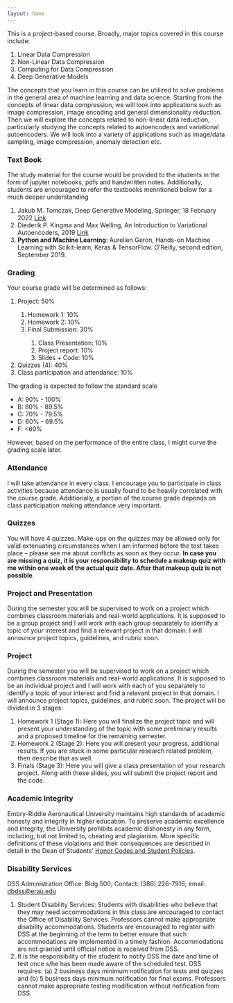 ```yaml
---
layout: home
---
```

This is a project-based course. Broadly, major topics covered in this course include:
<ol>
<li>Linear Data Compression</li>
<li>Non-Linear Data Compression</li>
<li>Computing for Data Compression</li>
<li>Deep Generative Models</li>
</ol>

The concepts that you learn in this course can be utilized to solve problems in the general area of machine learning and data science. Starting from the concepts of linear data compression, we will look into applications such as image compression, image encoding and general dimensionality reduction. Then we will explore the concepts related to non-linear data reduction, particularly studying the concepts related to autoencoders and variational autoencoders. We will look into a variety of applications such as image/data sampling, image compression, anomaly detection etc.

<h3><strong>Text Book</strong></h3>
The study material for the course would be provided to the students in the form of jupyter notebooks, pdfs and handwritten notes. Additionally, students are encouraged to refer the textbooks menntioned below for a much deeper understanding
<ol>
<li>Jakub M. Tomczak, Deep Generative Modeling, Springer, 18 February 2022 <a href = "https://www.amazon.com/Deep-Generative-Modeling-Jakub-Tomczak/dp/3030931579" target = "_blank">Link</a> </li>
<li>Diederik P. Kingma and Max Welling, An Introduction to Variational Autoencoders, 2019 <a href = "https://arxiv.org/pdf/1906.02691.pdf" target = "_blank">Link</a></li>
<li><strong>Python and Machine Learning</strong>: Aurelien Geron, Hands-on Machine Learning with Scikit-learn, Keras & TensorFlow. O’Reilly, second edition, September 2019.</li>
</ol>

<h3><strong>Grading</strong></h3>
Your course grade will be determined as follows:
<ol>
<li>Project: 50%</li>
<ol>
<li>Homework 1: 10%</li>
<li>Homework 2: 10%</li>
<li>Final Submission: 30%</li>
<ol>
<li>Class Presentation: 10%</li>
<li>Project report: 10%</li>
<li>Slides + Code: 10%</li>
</ol>
</ol>
<li>Quizzes (4): 40%</li>
<li>Class participation and attendance: 10%</li>
</ol>
The grading is expected to follow the standard scale
<ul>
<li>A: 90% - 100% </li>
<li>B: 80% - 89.5% </li>
<li>C: 70% - 79.5% </li>
<li>D: 60% - 69.5% </li>
<li>F: <60% </li>
</ul>
However, based on the performance of the entire class, I might curve the grading scale later.


<h3><strong>Attendance</strong></h3>
I will take attendance in every class. I encourage you to participate in class activities because attendance is usually found to be heavily correlated with the course grade. Additionally, a portion of the course grade depends on class participation making attendance very important.


<h3><strong>Quizzes</strong></h3>
You will have 4 quizzes. Make-ups on the quizzes may be allowed only for valid extenuating circumstances when I am informed before the test takes place – please see me about conflicts as soon as they occur. <strong>In case you are missing a quiz, it is your responsibility to schedule a makeup quiz with me within one week of the actual quiz date. After that makeup quiz is not possible</strong>.
<h3><strong>Project and Presentation</strong></h3>
During the semester you will be supervised to work on a project which combines classroom materials and real-world applications. It is supposed to be a group project and I will work with each group separately to identify a topic of your interest and find a relevant project in that domain. I will announce project topics, guidelines, and rubric soon.

<h3><strong>Project</strong></h3>
During the semester you will be supervised to work on a project which combines classroom materials and real-world applications. It is supposed to be an individual project and I will work with each of you separately to identify a topic of your interest and find a relevant project in that domain. I will announce project topics, guidelines, and rubric soon. The project will be divided in 3 stages:
<ol>
<li>Homework 1 (Stage 1): Here you will finalize the project topic and will present your understanding of the topic with some preliminary results and a proposed timeline for the remaining semester.</li>
<li>Homework 2 (Stage 2): Here you will present your progress, additional results. If you are stuck in some particular research related problem, then describe that as well.</li>
<li>Finals (Stage 3): Here you will give a class presentation of your research project. Along with these slides, you will submit the project report and the code.</li>
</ol>

<h3><strong>Academic Integrity</strong></h3>
Embry-Riddle Aeronautical University maintains high standards of academic honesty and integrity in higher education. To preserve academic excellence and integrity, the University prohibits academic dishonesty in any form, including, but not limited to, cheating and plagiarism. More specific definitions of these violations and their consequences are described in detail in the Dean of Students’ <a href = 'https://daytonabeach.erau.edu/campus-life/dean-of-students/honor/codes#academic-integrity' target="_blank">Honor Codes and Student Policies</a>.

<h3><strong>Disability Services</strong></h3>
DSS Administration Office: Bldg 500; Contact: (386) 226-7916; email: <a href = "mailto:dbdss@erau.edu?subject = Feedback&body = Message">dbdss@erau.edu</a>
<ol>
<li>Student Disability Services: Students with disabilities who believe that they may need accommodations in this class are encouraged to contact the Office of Disability Services. Professors cannot make appropriate disability accommodations. Students are encouraged to register with DSS at the beginning of the term to better ensure that such accommodations are implemented in a timely fashion. Accommodations are not granted until official notice is received from DSS.</li>
<li>It is the responsibility of the student to notify DSS the date and time of test once s/he has been made aware of the scheduled test. DSS requires: (a) 2 business days minimum notification for tests and quizzes and (b) 5 business days minimum notification for final exams. Professors cannot make appropriate testing modification without notification from DSS.</li>
</ol>


